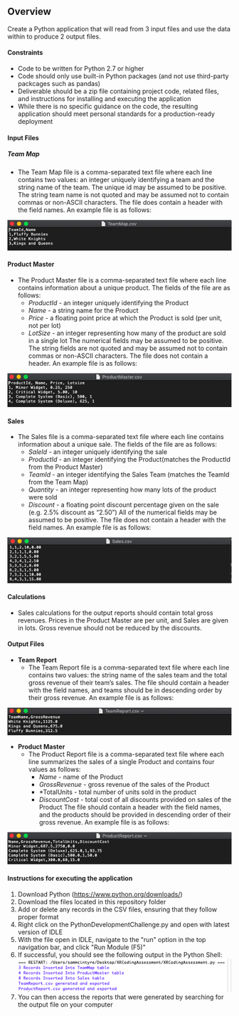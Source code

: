 ## Overview

Create a Python application that will read from 3 input files and use the data within to produce 2 output
files.

#### Constraints
* Code to be written for Python 2.7 or higher
* Code should only use built-in Python packages (and not use third-party packcages such as pandas)
* Deliverable should be a zip file containing project code, related files, and instructions for installing and executing the application
* While there is no specific guidance on the code, the resulting application should meet personal standards for a production-ready deployment 

#### Input Files

##### **Team Map**

* The Team Map file is a comma-separated text file where each line contains two values: an integer
uniquely identifying a team and the string name of the team. The unique id may be assumed to be positive. The
string team name is not quoted and may be assumed not to contain commas or non-ASCII characters. The file
does contain a header with the field names. An example file is as follows:

![TeamMapScreenshot](https://github.com/sammcint/PythonDevelopment/blob/main/Screenshots/TeamMapSample.png)

#### **Product Master**

* The Product Master file is a comma-separated text file where each line contains information about a
unique product. The fields of the file are as follows:
	- *ProductId* - an integer uniquely identifying the Product
	- *Name* - a string name for the Product
	- *Price* - a floating point price at which the Product is sold (per unit, not per lot)
	- *LotSize* - an integer representing how many of the product are sold in a single lot
The numerical fields may be assumed to be positive. The string fields are not quoted and may be assumed not
to contain commas or non-ASCII characters. The file does not contain a header. An example file is as follows:

![ProductMasterScreenshot](https://github.com/sammcint/PythonDevelopment/blob/main/Screenshots/ProductMasterSample.png)

#### **Sales**

* The Sales file is a comma-separated text file where each line contains information about a unique sale.
The fields of the file are as follows:
	- *SaleId* - an integer uniquely identifying the sale 
	- *ProductId* - an integer identifying the Product(matches the ProductId from the Product Master)
	- *TeamId* - an integer identifying the Sales Team (matches the TeamId from the Team Map)
	- *Quantity* - an integer representing how many lots of the product were sold 
	- *Discount* - a floating point discount percentage given on the sale (e.g. 2.5% discount as “2.50”)
All of the numerical fields may be assumed to be positive. The file does not contain a header with the field
names. An example file is as follows:


![SalesFileScreenshot](https://github.com/sammcint/PythonDevelopment/blob/main/Screenshots/SalesSample.png)

#### **Calculations**

* Sales calculations for the output reports should contain total gross revenues. Prices in the Product
Master are per unit, and Sales are given in lots. Gross revenue should not be reduced by the discounts.

#### **Output Files**

* **Team Report**
	- The Team Report file is a comma-separated text file where each line contains two values: the string
name of the sales team and the total gross revenue of their team’s sales. The file should contain a header with
the field names, and teams should be in descending order by their gross revenue. An example file is as follows:

![TeamReportScreenshot](https://github.com/sammcint/PythonDevelopment/blob/main/Screenshots/TeamReportSample.png)

* **Product Master**
	- The Product Report file is a comma-separated text file where each line summarizes the sales of a single
Product and contains four values as follows:
		- *Name* - name of the Product
		- *GrossRevenue* - gross revenue of the sales of the Product
		- *TotalUnits - total number of units sold in the product 
		- *DiscountCost* - total cost of all discounts provided on sales of the Product
The file should contain a header with the field names, and the products should be provided in descending order
of their gross revenue. An example file is as follows:


![ProductReportScreenshot](https://github.com/sammcint/PythonDevelopment/blob/main/Screenshots/ProductReportSample.png)

#### **Instructions for executing the application**
1. Download Python (https://www.python.org/downloads/)
1. Download the files located in this repository folder
1. Add or delete any records in the CSV files, ensuring that they follow proper format
1. Right click on the PythonDevelopmentChallenge.py and open with latest version of IDLE 
1. With the file open in IDLE, navigate to the "run" option in the top navigation bar, and click "Run Module (F5)"
1. If successful, you should see the following output in the Python Shell:
![OutputScreenshot](https://github.com/sammcint/PythonDevelopment/blob/main/Screenshots/ProgramOutputSample.png)
1. You can then access the reports that were generated by searching for the output file on your computer

